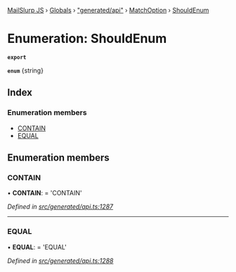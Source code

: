 [MailSlurp JS](../README.md) › [Globals](../globals.md) › ["generated/api"](../modules/_generated_api_.md) › [MatchOption](../modules/_generated_api_.matchoption.md) › [ShouldEnum](_generated_api_.matchoption.shouldenum.md)

# Enumeration: ShouldEnum

**`export`** 

**`enum`** {string}

## Index

### Enumeration members

* [CONTAIN](_generated_api_.matchoption.shouldenum.md#contain)
* [EQUAL](_generated_api_.matchoption.shouldenum.md#equal)

## Enumeration members

###  CONTAIN

• **CONTAIN**: =  <any>'CONTAIN'

*Defined in [src/generated/api.ts:1287](https://github.com/mailslurp/mailslurp-client-ts-js/blob/7141c32/src/generated/api.ts#L1287)*

___

###  EQUAL

• **EQUAL**: =  <any>'EQUAL'

*Defined in [src/generated/api.ts:1288](https://github.com/mailslurp/mailslurp-client-ts-js/blob/7141c32/src/generated/api.ts#L1288)*
